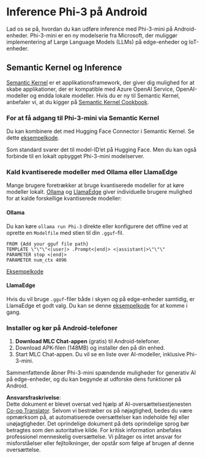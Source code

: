 <!--
CO_OP_TRANSLATOR_METADATA:
{
  "original_hash": "9481b07dda8f9715a5d1ff43fb27568b",
  "translation_date": "2025-07-16T20:14:08+00:00",
  "source_file": "md/01.Introduction/03/Android_Inference.md",
  "language_code": "da"
}
-->
# **Inference Phi-3 på Android**

Lad os se på, hvordan du kan udføre inference med Phi-3-mini på Android-enheder. Phi-3-mini er en ny modelserie fra Microsoft, der muliggør implementering af Large Language Models (LLMs) på edge-enheder og IoT-enheder.

## Semantic Kernel og Inference

[Semantic Kernel](https://github.com/microsoft/semantic-kernel) er et applikationsframework, der giver dig mulighed for at skabe applikationer, der er kompatible med Azure OpenAI Service, OpenAI-modeller og endda lokale modeller. Hvis du er ny til Semantic Kernel, anbefaler vi, at du kigger på [Semantic Kernel Cookbook](https://github.com/microsoft/SemanticKernelCookBook?WT.mc_id=aiml-138114-kinfeylo).

### For at få adgang til Phi-3-mini via Semantic Kernel

Du kan kombinere det med Hugging Face Connector i Semantic Kernel. Se dette [eksempelkode](https://github.com/Azure-Samples/Phi-3MiniSamples/tree/main/semantickernel?WT.mc_id=aiml-138114-kinfeylo).

Som standard svarer det til model-ID’et på Hugging Face. Men du kan også forbinde til en lokalt opbygget Phi-3-mini modelserver.

### Kald kvantiserede modeller med Ollama eller LlamaEdge

Mange brugere foretrækker at bruge kvantiserede modeller for at køre modeller lokalt. [Ollama](https://ollama.com/) og [LlamaEdge](https://llamaedge.com) giver individuelle brugere mulighed for at kalde forskellige kvantiserede modeller:

#### Ollama

Du kan køre `ollama run Phi-3` direkte eller konfigurere det offline ved at oprette en `Modelfile` med stien til din `.gguf`-fil.

```gguf
FROM {Add your gguf file path}
TEMPLATE \"\"\"<|user|> .Prompt<|end|> <|assistant|>\"\"\"
PARAMETER stop <|end|>
PARAMETER num_ctx 4096
```

[Eksempelkode](https://github.com/Azure-Samples/Phi-3MiniSamples/tree/main/ollama?WT.mc_id=aiml-138114-kinfeylo)

#### LlamaEdge

Hvis du vil bruge `.gguf`-filer både i skyen og på edge-enheder samtidig, er LlamaEdge et godt valg. Du kan se denne [eksempelkode](https://github.com/Azure-Samples/Phi-3MiniSamples/tree/main/wasm?WT.mc_id=aiml-138114-kinfeylo) for at komme i gang.

### Installer og kør på Android-telefoner

1. **Download MLC Chat-appen** (gratis) til Android-telefoner.  
2. Download APK-filen (148MB) og installer den på din enhed.  
3. Start MLC Chat-appen. Du vil se en liste over AI-modeller, inklusive Phi-3-mini.

Sammenfattende åbner Phi-3-mini spændende muligheder for generativ AI på edge-enheder, og du kan begynde at udforske dens funktioner på Android.

**Ansvarsfraskrivelse**:  
Dette dokument er blevet oversat ved hjælp af AI-oversættelsestjenesten [Co-op Translator](https://github.com/Azure/co-op-translator). Selvom vi bestræber os på nøjagtighed, bedes du være opmærksom på, at automatiserede oversættelser kan indeholde fejl eller unøjagtigheder. Det oprindelige dokument på dets oprindelige sprog bør betragtes som den autoritative kilde. For kritisk information anbefales professionel menneskelig oversættelse. Vi påtager os intet ansvar for misforståelser eller fejltolkninger, der opstår som følge af brugen af denne oversættelse.
